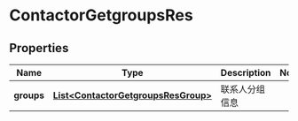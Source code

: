 # ContactorGetgroupsRes

## Properties
Name | Type | Description | Notes
------------ | ------------- | ------------- | -------------
**groups** | [**List&lt;ContactorGetgroupsResGroup&gt;**](ContactorGetgroupsResGroup.md) | 联系人分组信息 | 
